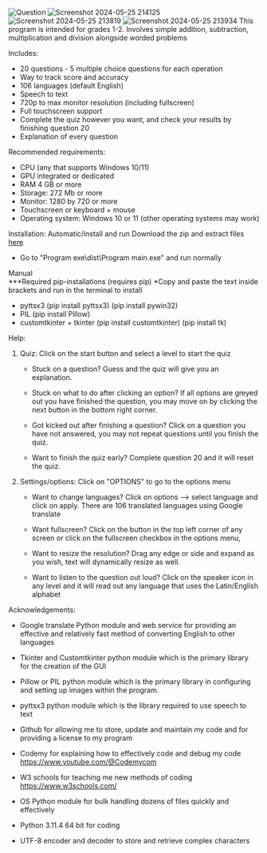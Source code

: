 ![Question](https://github.com/Shayem1/Understanding-Arithmetics-Interactive-Experience/assets/139934537/1128d169-403e-4bcf-943f-c676c15bb0d9)
![Screenshot 2024-05-25 214125](https://github.com/Shayem1/Understanding-Arithmetics-Interactive-Experience/assets/139934537/b140ca8c-931c-45db-96ba-755a909b95be)
![Screenshot 2024-05-25 213819](https://github.com/Shayem1/Understanding-Arithmetics-Interactive-Experience/assets/139934537/a44f7a08-85ca-4957-a5da-e0fae98a217a)
![Screenshot 2024-05-25 213934](https://github.com/Shayem1/Understanding-Arithmetics-Interactive-Experience/assets/139934537/4d42a5a0-9591-4501-bb95-640cf2593758)
This program is intended for grades 1-2. Involves simple addition, subtraction, 
multiplication and division alongside worded problems

Includes:
  - 20 questions - 5 multiple choice questions for each operation
  - Way to track score and accuracy 
  - 106 languages (default English)
  - Speech to text
  - 720p to max monitor resolution (including fullscreen)
  - Full touchscreen support
  - Complete the quiz however you want, and check your results by finishing question 20
  - Explanation of every question

Recommended requirements:
  - CPU (any that supports Windows 10/11)
  - GPU integrated or dedicated
  - RAM 4 GB or more
  - Storage: 272 Mb or more
  - Monitor: 1280 by 720 or more
  - Touchscreen or keyboard + mouse
  - Operating system: Windows 10 or 11 (other operating systems may work)

Installation:
Automatic/install and run
Download the zip and extract files [here](https://github.com/Shayem1/Understanding-Arithmetics-Interactive-Experience/releases/download/untagged-485cf5b7ab9f6b633618/Program.executable.zip)
- Go to "Program exe\dist\Program main.exe" and run normally

Manual    
***Required pip-installations (requires pip) 
*Copy and paste the text inside brackets and run in the terminal to install

- pyttsx3 (pip install pyttsx3) (pip install pywin32)
- PIL (pip install Pillow)
- customtkinter + tkinter (pip install customtkinter) (pip install tk)


Help:
1. Quiz:
     Click on the start button and select a level to start the quiz
   
     - Stuck on a question?
       Guess and the quiz will give you an explanation.
       
     - Stuck on what to do after clicking an option?
       If all options are greyed out you have finished the question, you
       may move on by clicking the next button in the bottom right corner.
       
     - Got kicked out after finishing a question?
       Click on a question you have not answered, you may not repeat questions
       until you finish the quiz.
       
     - Want to finish the quiz early?
       Complete question 20 and it will reset the quiz.

3. Settings/options:
     Click on "OPTIONS" to go to the options menu
   
     - Want to change languages?
       Click on options --> select language and click on apply.
       There are 106 translated languages using Google translate

     - Want fullscreen?
       Click on the button in the top left corner of any screen
       or click on the fullscreen checkbox in the options menu,

     - Want to resize the resolution?
       Drag any edge or side and expand as you wish, text will dynamically
       resize as well.

     - Want to listen to the question out loud?
       Click on the speaker icon in any level and it will read out
       any language that uses the Latin/English alphabet


Acknowledgements:
- Google translate Python module and web service for providing
  an effective and relatively fast method of converting English
  to other languages

- Tkinter and Customtkinter python module which is the primary
  library for the creation of the GUI

- Pillow or PIL python module which is the primary library in
  configuring and setting up images within the program.

- pyttsx3 python module which is the library required to use
  speech to text

- Github for allowing me to store, update and maintain my code
  and for providing a license to my program

- Codemy for explaining how to effectively code and debug my code
  https://www.youtube.com/@Codemycom

- W3 schools for teaching me new methods of coding 
  https://www.w3schools.com/

- OS Python module for bulk handling dozens of files quickly and
  effectively

- Python 3.11.4 64 bit for coding

- UTF-8 encoder and decoder to store and retrieve complex characters
